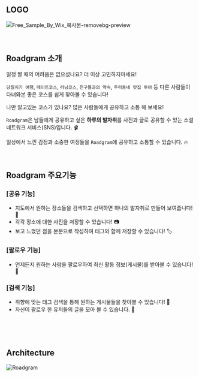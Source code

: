 
## LOGO
![Free_Sample_By_Wix_복사본-removebg-preview](https://user-images.githubusercontent.com/91880235/153423554-dede6f01-78c0-43a7-8527-18fbb69f4929.png)
<br>
<br>
<br>
## Roadgram 소개
일정 짤 때의 어려움은 없으셨나요? 더 이상 고민하지마세요!

`당일치기 여행`, `데이트코스`, `러닝코스`, `친구들과의 약속`, `우리동네 맛집 투어` 등 다른 사람들이 다녀와본 좋은 코스를 쉽게 찾아볼 수 있습니다!

나만 알고있는 코스가 있나요? 많은 사람들에게 공유하고 소통 해 보세요!

`Roadgram`은 남들에게 공유하고 싶은 **하루의 발자취**를 사진과 글로 공유할 수 있는 소셜 네트워크 서비스(SNS)입니다. 🩰

일상에서 느낀 감정과 소중한 여정들을 `Roadgram`에 공유하고 소통할 수 있습니다. 🔥
<br>
<br>
<br>

## Roadgram 주요기능 
### [공유 기능]
- 지도에서 원하는 장소들을 검색하고 선택하면 하나의 발자취로 만들어 보여줍니다! 👣
- 각각 장소에 대한 사진을 저장할 수 있습니다! 📷
- 보고 느꼈던 점을 본문으로 작성하여 태그와 함께 저장할 수 있습니다! 🏷

### [팔로우 기능]
- 언제든지 원하는 사람을 팔로우하여 최신 활동 정보(게시물)를 받아볼 수 있습니다! 🤝

### [검색 기능] 
- 취향에 맞는 태그 검색을 통해 원하는 게시물들을 찾아볼 수 있습니다! 👀
- 자신이 팔로우 한 유저들의 글을 모아 볼 수 있습니다. 📃
<br>
<br>
<br>

## Architecture
![Roadgram](https://user-images.githubusercontent.com/91672778/156204706-a604120a-3a0b-413f-95c2-cbaf4d890775.png)
